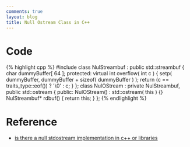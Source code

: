 ```yaml
---
comments: true
layout: blog
title: Null Ostream Class in C++
---
```


# Code 

{% highlight cpp %}
#include <iostream>
class NulStreambuf : public std::streambuf
{
    char                dummyBuffer[ 64 ];
protected:
    virtual int         overflow( int c ) 
    {
        setp( dummyBuffer, dummyBuffer + sizeof( dummyBuffer ) );
        return (c == traits_type::eof()) ? '\0' : c;
    }
};
class NulOStream : private NulStreambuf, public std::ostream
{
public:
    NulOStream() : std::ostream( this ) {}
    NulStreambuf* rdbuf() { return this; }
};
{% endlighlight %}

# Reference 

  * [is there a null stdostream implementation in c++ or libraries](http://stackoverflow.com/questions/8243743/is-there-a-null-stdostream-implementation-in-c-or-libraries/8244052#8244052)

